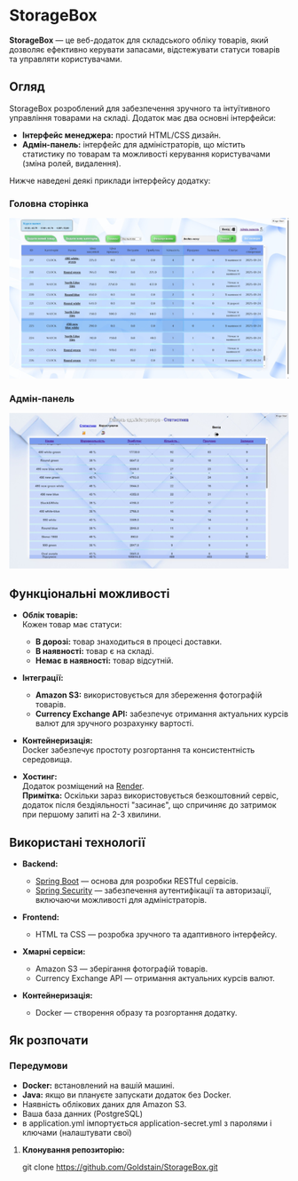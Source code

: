 # StorageBox

**StorageBox** — це веб-додаток для складського обліку товарів, який дозволяє ефективно керувати запасами, відстежувати статуси товарів та управляти користувачами.

## Огляд

StorageBox розроблений для забезпечення зручного та інтуїтивного управління товарами на складі. Додаток має два основні інтерфейси:
- **Інтерфейс менеджера:** простий HTML/CSS дизайн.
- **Адмін-панель:** інтерфейс для адміністраторів, що містить статистику по товарам та можливості керування користувачами (зміна ролей, видалення).

Нижче наведені деякі приклади інтерфейсу додатку:

### Головна сторінка
![Головна сторінка](screenshots/articles.jpg)

### Адмін-панель
![Адмін-панель](screenshots/statistics.jpg)

## Функціональні можливості

- **Облік товарів:**  
  Кожен товар має статуси:
    - **В дорозі:** товар знаходиться в процесі доставки.
    - **В наявності:** товар є на складі.
    - **Немає в наявності:** товар відсутній.

- **Інтеграції:**
    - **Amazon S3:** використовується для збереження фотографій товарів.
    - **Currency Exchange API:** забезпечує отримання актуальних курсів валют для зручного розрахунку вартості.

- **Контейнеризація:**  
  Docker забезпечує простоту розгортання та консистентність середовища.

- **Хостинг:**  
  Додаток розміщений на [Render](https://storagebox-qgxc.onrender.com/).  
  **Примітка:** Оскільки зараз використовується безкоштовний сервіс, додаток після бездіяльності "засинає", що спричиняє до затримок при першому запиті на 2-3 хвилини.

## Використані технології

- **Backend:**
    - [Spring Boot](https://spring.io/projects/spring-boot) — основа для розробки RESTful сервісів.
    - [Spring Security](https://spring.io/projects/spring-security) — забезпечення аутентифікації та авторизації, включаючи можливості для адміністраторів.

- **Frontend:**
    - HTML та CSS — розробка зручного та адаптивного інтерфейсу.

- **Хмарні сервіси:**
    - Amazon S3 — зберігання фотографій товарів.
    - Currency Exchange API — отримання актуальних курсів валют.

- **Контейнеризація:**
    - Docker — створення образу та розгортання додатку.

## Як розпочати

### Передумови

- **Docker:** встановлений на вашій машині.
- **Java:** якщо ви плануєте запускати додаток без Docker.
- Наявність облікових даних для Amazon S3.
- Ваша база данних (PostgreSQL) 
- в application.yml імпортується application-secret.yml з паролями і ключами (налаштувати свої)


1. **Клонування репозиторію:**

   git clone https://github.com/Goldstain/StorageBox.git

